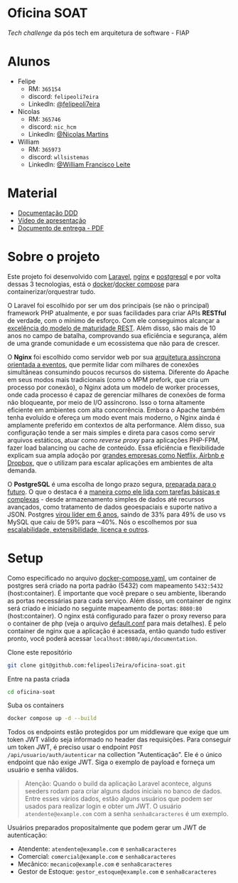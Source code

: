 # Oficina SOAT

_Tech challenge_ da pós tech em arquitetura de software - FIAP

# Alunos

- Felipe
    - RM: `365154`
    - discord: `felipeoli7eira`
    - LinkedIn: [@felipeoli7eira](https://www.linkedin.com/in/felipeoli7eira)
- Nicolas
    - RM: `365746`
    - discord: `nic_hcm`
    - LinkedIn: [@Nicolas Martins](https://www.linkedin.com/in/nicolas-henrique/)
- William
    - RM: `365973`
    - discord: `wllsistemas`
    - LinkedIn: [@William Francisco Leite](https://www.linkedin.com/in/william-francisco-leite-9b3ba9269/?utm_source=share&utm_campaign=share_via&utm_content=profile&utm_medium=android_app)

# Material
- [Documentação DDD](https://miro.com/app/board/uXjVIgj8PiU=/?share_link_id=264509076152)
- [Vídeo de apresentação](https://youtu.be/LR9RVo93RMQ)
- [Documento de entrega - PDF](https://www.notion.so/Documento-de-entrega-Fase-1-24da942f7fe3808591a1cd4e3dc6925e?source=copy_link)

# Sobre o projeto
Este projeto foi desenvolvido com [Laravel](https://laravel.com), [nginx](https://nginx.org) e [postgresql](https://www.postgresql.org) e por volta dessas 3 tecnologias, está o [docker](https://www.docker.com)/[docker compose](https://docs.docker.com/compose) para containerizar/orquestrar tudo.

O Laravel foi escolhido por ser um dos principais (se não o principal) framework PHP atualmente, e por suas facilidades para criar APIs **RESTful** de verdade, com o mínimo de esforço. Com ele conseguimos alcançar a [excelência do modelo de maturidade REST](https://mundoapi.com.br/destaques/alcancando-a-excelencia-do-rest-com-um-modelo-de-maturidade-eficiente/). Além disso, são mais de 10 anos no campo de batalha, comprovando sua eficiência e segurança, além de uma grande comunidade e um ecossistema que não para de crescer.


O **Nginx** foi escolhido como servidor web por sua [arquitetura assíncrona orientada a eventos](https://nginx.org/en/docs/http/ngx_http_core_module.html), que permite lidar com milhares de conexões simultâneas consumindo poucos recursos do sistema.
Diferente do Apache em seus modos mais tradicionais (como o MPM prefork, que cria um processo por conexão), o Nginx adota um modelo de worker processes, onde cada processo é capaz de gerenciar milhares de conexões de forma não bloqueante, por meio de I/O assíncrono. Isso o torna altamente eficiente em ambientes com alta concorrência. Embora o Apache também tenha evoluído e ofereça um modo event mais moderno, o Nginx ainda é amplamente preferido em contextos de alta performance.
Além disso, sua configuração tende a ser mais simples e direta para casos como servir arquivos estáticos, atuar como _reverse proxy_ para aplicações PHP-FPM, fazer load balancing ou cache de conteúdo.
Essa eficiência e flexibilidade explicam sua ampla adoção por [grandes empresas como Netflix, Airbnb e Dropbox](https://www.nginx.com/case-studies/), que o utilizam para escalar aplicações em ambientes de alta demanda.


O **PostgreSQL** é uma escolha de longo prazo segura, [preparada para o futuro](https://www.enterprisedb.com/blog/postgres-developers-favorite-database-2024?lang=en). O que o destaca é a [maneira como ele lida com tarefas básicas e complexas](https://www.nucamp.co/blog/coding-bootcamp-backend-with-python-2025-postgresql-vs-mysql-in-2025-choosing-the-best-database-for-your-backend) - desde armazenamento simples de dados até recursos avançados, como tratamento de dados geoespaciais e suporte nativo a JSON. Postgres [virou líder em 6 anos](https://survey.stackoverflow.co/2024/technology#1-databases), saindo de 33% para 49% de uso vs MySQL que caiu de 59% para ~40%. Nós o escolhemos por sua [escalabilidade, extensibilidade, licença e outros](https://www.bytebase.com/blog/postgres-vs-mysql/).

# Setup

Como especificado no arquivo [docker-compose.yaml](./docker-compose.yml), um container de postgres será criado na porta padrão (5432) com mapeamento `5432:5432` (host:container). É importante que você prepare o seu ambiente, liberando as portas necessárias para cada serviço. Além disso, um container de nginx será criado e iniciado no seguinte mapeamento de portas: `8080:80` (host:container). O nginx está configurado para fazer o proxy reverso para o container de php (veja o arquivo [default.conf](./build/nginx/conf.d/default.conf) para mais detalhes). É pelo container de nginx que a aplicação é acessada, então quando tudo estiver pronto, você poderá acessar `localhost:8080/api/documentation`.

Clone este repositório
```sh
git clone git@github.com:felipeoli7eira/oficina-soat.git
```

Entre na pasta criada
```sh
cd oficina-soat
```

Suba os containers
```sh
docker compose up -d --build
```

Todos os endpoints estão protegidos por um middleware que exige que um token JWT válido seja informado no header das requisições. Para conseguir um token JWT, é preciso usar o endpoint `POST` `/api/usuario/auth/autenticar` na collection "Autenticação". Ele é o único endpoint que não exige JWT. Siga o exemplo de payload e forneça um usuário e senha válidos.

> Atenção: Quando o build da aplicação Laravel acontece, alguns seeders rodam para criar alguns dados iniciais no banco de dados. Entre esses vários dados, estão alguns usuários que podem ser usados para realizar login e obter um JWT. O usuário `atendente@example.com` com a senha `senha8caracteres` é um exemplo.

Usuários preparados propositalmente que podem gerar um JWT de autenticação:

- Atendente: `atendente@example.com` e `senha8caracteres`
- Comercial: `comercial@example.com` e `senha8caracteres`
- Mecânico: `mecanico@example.com` e `senha8caracteres`
- Gestor de Estoque: `gestor_estoque@example.com` e `senha8caracteres`
